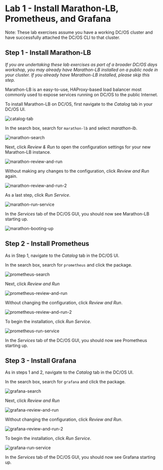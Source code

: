 # Lab 1 - Install Marathon-LB, Prometheus, and Grafana

Note: These lab exercises assume you have a working DC/OS cluster and have successfully attached the DC/OS CLI to that cluster. 


## Step 1 - Install Marathon-LB 

_If you are undertaking these lab exercises as part of a broader DC/OS days workshop, you may already have Marathon-LB installed on a public node in your cluster. If you already have Marathon-LB installed, please skip this step._

Marathon-LB is an easy-to-use, HAProxy-based load balancer most commonly used to expose services running on DC/OS to the public Internet.

To install Marathon-LB on DC/OS, first navigate to the *Catalog* tab in your DC/OS UI.

![catalog-tab]()


In the search box, search for `marathon-lb` and select *marathon-lb*.

![marathon-search]()

Next, click *Review & Run* to open the configuration settings for your new Marathon-LB instance.

![marathon-review-and-run]()

Without making any changes to the configuration, click *Review and Run* again.

![marathon-review-and-run-2]()

As a last step, click *Run Service*.

![marathon-run-service]()

In the *Services* tab of the DC/OS GUI, you should now see Marathon-LB starting up.

![marathon-booting-up]()


## Step 2 - Install Prometheus

As in Step 1, navigate to the *Catalog* tab in the DC/OS UI.

In the search box, search for `prometheus` and click the package.

![prometheus-search]()

Next, click *Review and Run*

![prometheus-review-and-run]()

Without changing the configuration, click *Review and Run*.

![prometheus-review-and-run-2]()

To begin the installation, click *Run Service*.

![prometheus-run-service]()

In the *Services* tab of the DC/OS GUI, you should now see Prometheus starting up.

## Step 3 - Install Grafana

As in steps 1 and 2, navigate to the *Catalog* tab in the DC/OS UI.

In the search box, search for `grafana` and click the package.

![grafana-search]()

Next, click *Review and Run*

![grafana-review-and-run]()

Without changing the configuration, click *Review and Run*.

![grafana-review-and-run-2]()

To begin the installation, click *Run Service*.

![grafana-run-service]()

In the *Services* tab of the DC/OS GUI, you should now see Grafana starting up.